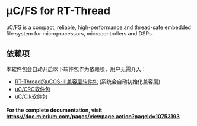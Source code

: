 # μC/FS for RT-Thread

μC/FS is a compact, reliable, high-performance and thread-safe embedded file system for microprocessors, microcontrollers and DSPs.



## 依赖项

本软件包会自动开启以下软件包作为依赖项，用户无需介入：

- [RT-Thread的uCOS-III兼容层软件包](https://github.com/mysterywolf/RT-Thread-wrapper-of-uCOS-III) (系统会自动初始化兼容层)
- [uC/CRC软件包](uC/CRC软件包)
- [uC/Clk软件包](uC/Clk软件包)



#### For the complete documentation, visit https://doc.micrium.com/pages/viewpage.action?pageId=10753193
